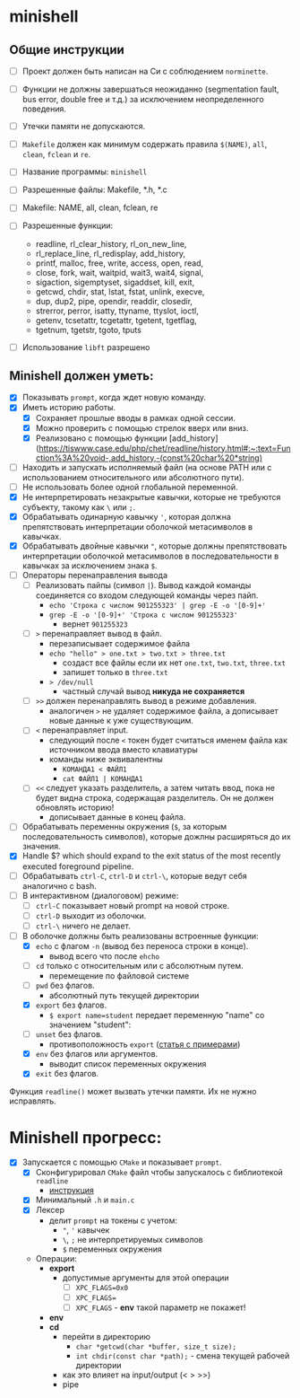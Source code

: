 # minishell

## Общие инструкции

- [ ] Проект должен быть написан на Си с соблюдением `norminette`.
- [ ] Функции не должны завершаться неожиданно (segmentation fault, bus error, double free и т.д.) за исключением
  неопределенного поведения.
- [ ] Утечки памяти не допускаются.
- [ ] `Makefile` должен как минимум содержать правила `$(NAME)`, `all`, `clean`, `fclean` и `re`.

- [ ] Название программы: `minishell`
- [ ] Разрешенные файлы: Makefile, *.h, *.c
- [ ] Makefile: NAME, all, clean, fclean, re
- [ ] Разрешенные функции:
    - readline, rl_clear_history, rl_on_new_line,
    - rl_replace_line, rl_redisplay, add_history,
    - printf, malloc, free, write, access, open, read,
    - close, fork, wait, waitpid, wait3, wait4, signal,
    - sigaction, sigemptyset, sigaddset, kill, exit,
    - getcwd, chdir, stat, lstat, fstat, unlink, execve,
    - dup, dup2, pipe, opendir, readdir, closedir,
    - strerror, perror, isatty, ttyname, ttyslot, ioctl,
    - getenv, tcsetattr, tcgetattr, tgetent, tgetflag,
    - tgetnum, tgetstr, tgoto, tputs
- [ ] Использование `libft` разрешено

## Minishell должен уметь:

- [x] Показывать `prompt`, когда ждет новую команду.
- [x] Иметь историю работы.
    - [x] Сохраняет прошлые вводы в рамках одной сессии.
    - [x] Можно проверить с помощью стрелок вверх или вниз.
    - [x] Реализовано с помощью функции [add_history](https://tiswww.case.edu/php/chet/readline/history.html#:~:text=Function%3A%20void-,add_history,-(const%20char%20*string)
- [ ] Находить и запускать исполняемый файл (на основе PATH или с использованием относительного или абсолютного пути).
- [ ] Не использовать более одной глобальной переменной.
- [x] Не интерпретировать незакрытые кавычки, которые не требуются субъекту, такому как `\` или `;`.
- [x] Обрабатывать одинарную кавычку `'`, которая должна препятствовать интерпретации оболочкой метасимволов в кавычках.
- [x] Обрабатывать двойные кавычки `"`, которые должны препятствовать интерпретации оболочкой метасимволов в
  последовательности в кавычках за исключением знака `$`.
- [ ] Операторы перенаправления вывода
    - [ ] Реализовать пайпы (символ `|`). Вывод каждой команды соединяется со входом следующей команды через пайп.
      - `echo 'Строка с числом 901255323' | grep -E -o '[0-9]+'`
      - `grep -E -o '[0-9]+' 'Строка с числом 901255323'`
        - вернет `901255323`
    - [ ] `>` перенаправляет вывод в файл.
      - перезаписывает содержимое файла
      - `echo "hello" > one.txt > two.txt > three.txt`
        - создаст все файлы если их нет `one.txt`, `two.txt`, `three.txt`
        - запишет только в `three.txt`
      - `> /dev/null`
        - частный случай вывод **никуда не сохраняется**
    - [ ] `>>` должен перенаправлять вывод в режиме добавления.
      - аналогичен `>` не удаляет содержимое файла, а дописывает новые данные к уже существующим.
    - [ ] `<` перенаправляет input.
      - следующий после `<` токен будет считаться именем файла как источником ввода вместо клавиатуры  
      - команды ниже эквивалентны 
        - `КОМАНДА1 < ФАЙЛ1`
        - `cat ФАЙЛ1 | КОМАНДА1`
    - [ ] `<<` следует указать разделитель, а затем читать ввод, пока не будет видна строка, содержащая разделитель. Он не должен обновлять историю!
      - дописывает данные в конец файла.
- [ ] Обрабатывать переменны окружения (`$`, за которым последовательность символов), которые дожлны расширяться до их
  значения.
- [x] Handle $? which should expand to the exit status of the most recently executed foreground pipeline.
- [ ] Обрабатывать `ctrl-C`, `ctrl-D` и `ctrl-\`, которые ведут себя аналогично с bash.
- [ ] В интерактивном (диалоговом) режиме:
    - [ ] `ctrl-C` показывает новый prompt на новой строке.
    - [ ] `ctrl-D` выходит из оболочки.
    - [ ] `ctrl-\` ничего не делает.
- [ ] В оболочке должны быть реализованы встроенные функции:
    - [x] `echo` с флагом `-n` (вывод без переноса строки в конце).
      - вывод всего что после `ehcho`
    - [ ] `cd` только с относительным или с абсолютным путем.
      - перемещение по файловой системе
    - [ ] `pwd` без флагов.
      - абсолютный путь текущей директории
    - [x] `export` без флагов.
      - `$ export name=student` передает переменную "name" со значением "student":
    - [ ] `unset` без флагов.
      - противоположность `export` ([статья с примерами](https://www.cyberciti.biz/faq/linux-osx-bsd-unix-bash-undefine-environment-variable/))
    - [x] `env` без флагов или аргументов.
      - выводит список переменных окружения
    - [x] `exit` без флагов.

Функция `readline()` может вызвать утечки памяти. Их не нужно исправлять.

# Minishell прогресс:

- [x] Запускается с помощью `CMake` и показывает `prompt`.
    - [x] Сконфигурировал `CMake` файл чтобы запускалось с библиотекой `readline`
      - [инструкция](https://youtrack.jetbrains.com/issue/CPP-12828/CMake-Readline-Support)
    - [x] Минимальный `.h` и `main.c`
    - [x] Лексер
      - делит `prompt` на токены с учетом:
        - `"`, `'` кавычек
        - `\`, `;` не интерпретируемых символов
        - `$` переменных окружения
    - Операции:
      - **export**
        - допустимые аргументы для этой операции
          - [ ] `XPC_FLAGS=0x0`
          - [ ] `XPC_FLAGS=`
          - [ ] `XPC_FLAGS` - **env** такой параметр не покажет!
      - **env**
      - **cd**
        - перейти в директорию
          - `char *getcwd(char *buffer, size_t size);` 
          - `int chdir(const char *path);` - смена текущей рабочей директории
        - как это влияет на input/output (< > >>)
        - pipe
